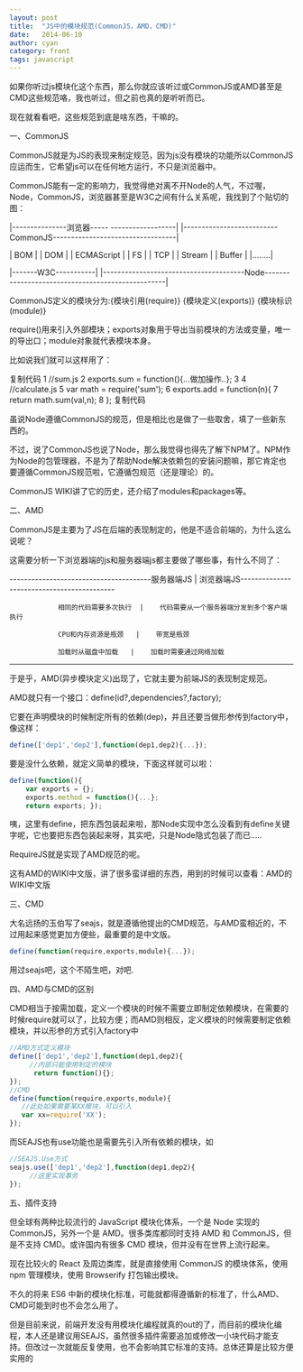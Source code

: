 ```yaml
---
layout: post
title:  "JS中的模块规范(CommonJS，AMD，CMD)"
date:   2014-06-10
author: cyan
category: front
tags: javascript
---
```

如果你听过js模块化这个东西，那么你就应该听过或CommonJS或AMD甚至是CMD这些规范咯，我也听过，但之前也真的是听听而已。
 
   现在就看看吧，这些规范到底是啥东西，干嘛的。
 
 
 
一、CommonJS
 
 CommonJS就是为JS的表现来制定规范，因为js没有模块的功能所以CommonJS应运而生，它希望js可以在任何地方运行，不只是浏览器中。
 
 CommonJS能有一定的影响力，我觉得绝对离不开Node的人气，不过喔，Node，CommonJS，浏览器甚至是W3C之间有什么关系呢，我找到了个贴切的图：
 
 
 
  |---------------浏览器----- ------------------|        |--------------------------CommonJS----------------------------------|
 
  |  BOM  |       | DOM |        | ECMAScript |         | FS |           | TCP |         | Stream |        | Buffer |          |........|
 
  |-------W3C-----------|       |---------------------------------------Node--------------------------------------------------|
 
 
 
CommonJS定义的模块分为:{模块引用(require)} {模块定义(exports)} {模块标识(module)}
 
require()用来引入外部模块；exports对象用于导出当前模块的方法或变量，唯一的导出口；module对象就代表模块本身。
 
 
 
比如说我们就可以这样用了：
 
复制代码
1 //sum.js
2 exports.sum = function(){...做加操作..};
3 
4 //calculate.js
5 var math = require('sum');
6 exports.add = function(n){
7     return math.sum(val,n);
8 };
复制代码
 
 
虽说Node遵循CommonJS的规范，但是相比也是做了一些取舍，填了一些新东西的。
 
不过，说了CommonJS也说了Node，那么我觉得也得先了解下NPM了。NPM作为Node的包管理器，不是为了帮助Node解决依赖包的安装问题嘛，那它肯定也要遵循CommonJS规范啦，它遵循包规范（还是理论）的。
 
CommonJS WIKI讲了它的历史，还介绍了modules和packages等。
 
 
 
二、AMD
 
CommonJS是主要为了JS在后端的表现制定的，他是不适合前端的，为什么这么说呢？
 
这需要分析一下浏览器端的js和服务器端js都主要做了哪些事，有什么不同了：
 
 
 
---------------------------------------服务器端JS   | 浏览器端JS-------------------------------------------

 				相同的代码需要多次执行  |    代码需要从一个服务器端分发到多个客户端执行
 
 				CPU和内存资源是瓶颈   |    带宽是瓶颈
 
 				加载时从磁盘中加载   |    加载时需要通过网络加载
 
---------------------------------------------------------------------------------------------------------------
 
 
 
于是乎，AMD(异步模块定义)出现了，它就主要为前端JS的表现制定规范。
 
AMD就只有一个接口：define(id?,dependencies?,factory);
 
它要在声明模块的时候制定所有的依赖(dep)，并且还要当做形参传到factory中，像这样：

 
```js 
define(['dep1','dep2'],function(dep1,dep2){...});
``` 
 
要是没什么依赖，就定义简单的模块，下面这样就可以啦：
 
 
```js
define(function(){
    var exports = {};
    exports.method = function(){...};
    return exports; });
```
 
咦，这里有define，把东西包装起来啦，那Node实现中怎么没看到有define关键字呢，它也要把东西包装起来呀，其实吧，只是Node隐式包装了而已.....
 
RequireJS就是实现了AMD规范的呢。
 
这有AMD的WIKI中文版，讲了很多蛮详细的东西，用到的时候可以查看：AMD的WIKI中文版
 
 
 
三、CMD
 
大名远扬的玉伯写了seajs，就是遵循他提出的CMD规范，与AMD蛮相近的，不过用起来感觉更加方便些，最重要的是中文版。
 
```js
define(function(require,exports,module){...});
```
 
用过seajs吧，这个不陌生吧，对吧.

四、AMD与CMD的区别

CMD相当于按需加载，定义一个模块的时候不需要立即制定依赖模块，在需要的时候require就可以了，比较方便；而AMD则相反，定义模块的时候需要制定依赖模块，并以形参的方式引入factory中

```js
//AMD方式定义模块
define(['dep1','dep2'],function(dep1,dep2){
     //内部只能使用制定的模块
      return function(){};
});
//CMD
define(function(require,exports,module){
   //此处如果需要某XX模块，可以引入
   var xx=require('XX');
});
```

而SEAJS也有use功能也是需要先引入所有依赖的模块，如

```js
//SEAJS.Use方式
seajs.use(['dep1','dep2'],function(dep1,dep2){
     //这里实现事务
});
```

五、插件支持

但全球有两种比较流行的 JavaScript 模块化体系，一个是 Node 实现的 CommonJS，另外一个是 AMD。很多类库都同时支持 AMD 和 CommonJS，但是不支持 CMD。或许国内有很多 CMD 模块，但并没有在世界上流行起来。

现在比较火的 React 及周边类库，就是直接使用 CommonJS 的模块体系，使用 npm 管理模块，使用 Browserify 打包输出模块。

不久的将来 ES6 中新的模块化标准，可能就都得遵循新的标准了，什么AMD、CMD可能到时也不会怎么用了。

但是目前来说，前端开发没有用模块化编程就真的out的了，而目前的模块化编程，本人还是建议用SEAJS，虽然很多插件需要追加或修改一小块代码才能支持。但改过一次就能反复使用，也不会影响其它标准的支持。总体还算是比较方便实用的